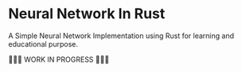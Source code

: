 # Neural Network In Rust

A Simple Neural Network Implementation using Rust for learning and educational purpose.

🚧🚧🚧 WORK IN PROGRESS 🚧🚧🚧
